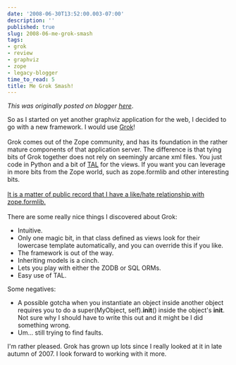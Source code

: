 ```yaml
---
date: '2008-06-30T13:52:00.003-07:00'
description: ''
published: true
slug: 2008-06-me-grok-smash
tags:
- grok
- review
- graphviz
- zope
- legacy-blogger
time_to_read: 5
title: Me Grok Smash!
---
```


*This was originally posted on blogger [here](https://pydanny.blogspot.com/2008/06/me-grok-smash.html)*.

So as I started on yet another graphviz application for the web, I decided to go with a new framework.  I would use <a href="http://grok.zope.org/">Grok</a>!<br /><br />Grok comes out of the Zope community, and has its foundation in the rather mature components of that application server.  The difference is that tying bits of Grok together does not rely on seemingly arcane xml files.  You just code in Python and a bit of <a href="http://wiki.zope.org/ZPT/TALSpecification14">TAL</a> for the views.  If you want you can leverage in more bits from the Zope world, such as zope.formlib and other interesting bits.<br /><a href="http://pydanny.blogspot.com/2008/04/issues-with-zopeformlib.html"><br />It is a matter of public record that I have a like/hate relationship with zope.formlib.</a><br /><br />There are some really nice things I discovered about Grok:<br /><ul><li>Intuitive.</li><li>Only one magic bit, in that class defined as views look for their lowercase template automatically, and you can override this if you like.</li><li>The framework is out of the way.</li><li>Inheriting models is a cinch.</li><li>Lets you play with either the ZODB or SQL ORMs.</li><li>Easy use of TAL.</li></ul>Some negatives:<br /><ul><li>A possible gotcha when you instantiate an object inside another object requires you to do a super(MyObject, self).__init__() inside the object's __init__.  Not sure why I should have to write this out and it might be I did something wrong.</li><li>Um... still trying to find faults.</li></ul>I'm rather pleased.  Grok has grown up lots since I really looked at it in late autumn of 2007.  I look forward to working with it more.